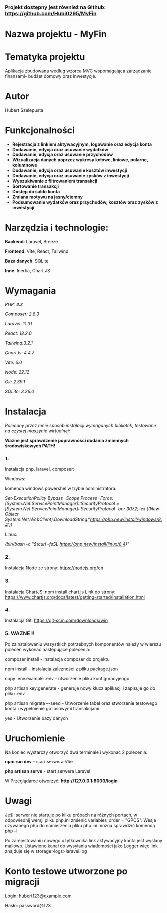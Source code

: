 ### **Projekt dostępny jest również na Github: https://github.com/Hubi0295/MyFin**


# Nazwa projektu - MyFin

# Tematyka projektu

Aplikacja zbudowana według wzorca MVC wspomagająca zarządzanie finansami- budżet domowy oraz inwestycje.

# Autor
Hubert Szelepusta

# Funkcjonalności

- **Rejestracja z linkiem aktywacyjnym, logowanie oraz edycja konta**
- **Dodawanie, edycja oraz usuwanie wydatków**
- **Dodawanie, edycja oraz usuwanie przychodów**
- **Wizualizacja danych poprzez wykresy kołowe, liniowe, polarne, kolumnowe**
- **Dodawanie, edycja oraz usuwanie kosztów inwestycji**
- **Dodawanie, edycja oraz usuwanie zysków z inwestycji**
- **Wyszukiwanie z filtrowaniem transakcji**
- **Sortowanie transakcji**
- **Dostęp do saldo konta**
- **Zmiana motywu na jasny/ciemny**
- **Podsumowanie wydatków oraz przychodów, kosztów oraz zysków z inwestycji**

# Narzędzia i technologie:


**Backend**: Laravel, Breeze


**Frontend**: Vite, React, Tailwind


**Baza danych**: SQLite


**Inne**: Inertia, Chart.JS


# Wymagania
*PHP: 8.2*


*Composer: 2.8.3*


*Laravel: 11.31*


*React: 18.2.0*


*Tailwind:3.2.1*


*ChartJs: 4.4.7*


*Vite: 6.0*


*Node: 22.12*


*Git: 2.39.1*


*SQLite: 3.26.0*


# Instalacja
*Polecany przez mnie sposób instalacji wymaganych bibliotek, testowane na czystej maszynie wirtualnej:*


**Ważne jest sprawdzenie poprawności dodania zmiennych środowiskowych PATH!**


### 1.
Instalacja php, laravel, composer:  


Windows:


komenda windows powershel w trybie administratora:  


*Set-ExecutionPolicy Bypass -Scope Process -Force; [System.Net.ServicePointManager]::SecurityProtocol = [System.Net.ServicePointManager]::SecurityProtocol -bor 3072; iex ((New-Object System.Net.WebClient).DownloadString('https://php.new/install/windows/8.4'))*


Linux:


*/bin/bash -c "$(curl -fsSL https://php.new/install/linux/8.4)"*


### 2.
Instalacja Node ze strony: https://nodejs.org/en


### 3.
Instalacja ChartJS: npm install chart.js 
Link do strony: https://www.chartjs.org/docs/latest/getting-started/installation.html


### 4.
Instalacja Git: https://git-scm.com/downloads/win


### 5. WAZNE !!
Po zainstalowaniu wszystkich potrzebnych komponentów należy w wierszu poleceń wykonać następujące polecenia:


composer install  - instalacja composer do projektu


npm install  - instalacja zależności z pliku package.json


copy .env.example .env - utworzenie pliku konfiguracyjengo


php artisan key:generate - generuje nowy klucz aplikacji i zapisuje go do pliku .env 


php artisan migrate –-seed - Utworzenie tabel oraz stworzenie testowego konta i wypełnienie go losowymi transakcjami


yes - Utworzenie bazy danych


# Uruchomienie
Na koniec wystarczy otworzyć dwa terminale i wykonać 2 polecenia:


**npm run dev** - start serwera Vite


**php artisan serve** - start serwera Laravel


W Przeglądarce otworzyć: **http://127.0.0.1:8000/login**

# Uwagi
Jeśli serwer nie startuje po kilku próbach na różnych portach, w odpowiednij wersji pliku php.ini zmienić variables_order = "GPCS".
Wesje używanego php do namierzenia pliku php.ini można sprawdzić komendą php –i 


Po zarejestowaniu nowego użytkownika link aktywacyjny konta jest wysłany mailowo. 
Ustawiono kanał do wysyłania wiadomości jako Logger więc link znajduje się w storage>logs>laravel.log 


# Konto testowe utworzone po migracji
Login: hubert123@example.com


Hasło: password@123 
